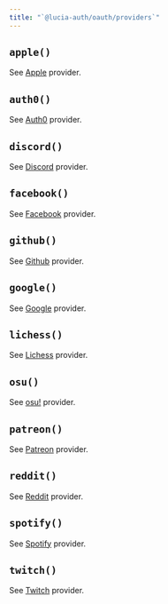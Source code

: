 ```yaml
---
title: "`@lucia-auth/oauth/providers`"
---
```


## `apple()`

See [Apple](/oauth/providers/apple) provider.

## `auth0()`

See [Auth0](/oauth/providers/auth0) provider.

## `discord()`

See [Discord](/oauth/providers/discord) provider.

## `facebook()`

See [Facebook](/oauth/providers/facebook) provider.

## `github()`

See [Github](/oauth/providers/github) provider.

## `google()`

See [Google](/oauth/providers/google) provider.

## `lichess()`

See [Lichess](/oauth/providers/lichess) provider.

## `osu()`

See [osu!](/oauth/providers/osu) provider.

## `patreon()`

See [Patreon](/oauth/providers/patreon) provider.

## `reddit()`

See [Reddit](/oauth/providers/reddit) provider.

## `spotify()`

See [Spotify](/oauth/providers/spotify) provider.

## `twitch()`

See [Twitch](/oauth/providers/twitch) provider.
